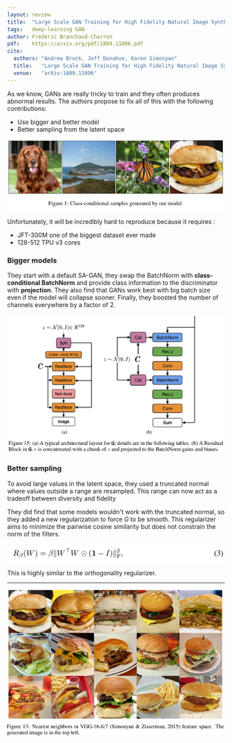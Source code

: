 ```yaml
---
layout: review
title:  "Large Scale GAN Training for High Fidelity Natural Image Synthesis"
tags:   deep-learning GAN
author: Frédéric Branchaud-Charron
pdf:    https://arxiv.org/pdf/1809.11096.pdf
cite:
  authors: "Andrew Brock, Jeff Donahue, Karen Simonyan"
  title:   "Large Scale GAN Training for High Fidelity Natural Image Synthesis"
  venue:   "arXiv:1809.11096"
---
```


As we know, GANs are really tricky to train and they often produces abnormal results. The authors propose to fix all of this with the following contributions:
* Use bigger and better model
* Better sampling from the latent space

![](/deep-learning/images/large-gan/fig1.png)

Unfortunately, it will be incredibly hard to reproduce because it requires :
* JFT-300M one of the biggest dataset ever made
* 128-512 TPU v3 cores


### Bigger models

They start with a default SA-GAN, they swap the BatchNorm with **class-conditional BatchNorm** and provide class information to the discriminator with **projection**. They also find that GANs work best with big batch size even if the model will collapse sooner. Finally, they boosted the number of channels everywhere by a factor of 2.

![](/deep-learning/images/large-gan/fig15.png)


### Better sampling
To avoid large values in the latent space, they used a truncated normal where values outside a range are resampled. This range can now act as a tradeoff between diversity and fidelity

They did find that some models wouldn't work with the truncated normal, so they added a new regularization to force *G* to be smooth. This regularizer aims to minimize the pairwise cosine similarity but does not constrain the norm of the filters.

![](/deep-learning/images/large-gan/eq3.png)

This is highly similar to the orthogonality regularizer.


---

![](/deep-learning/images/large-gan/fig13.png)
